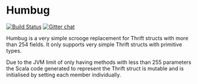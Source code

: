 # Humbug

[![Build Status](https://magnum.travis-ci.com/CommBank/humbug.svg?token=A3xq7fpHLyey1yCrNASy&branch=master)](https://magnum.travis-ci.com/CommBank/humbug)
[![Gitter chat](https://badges.gitter.im/CommBank/humbug.png)](https://gitter.im/CommBank/humbug)

Humbug is a very simple scrooge replacement for Thrift structs with more than 254 fields. It only supports very simple Thrift structs with primitive types.

Due to the JVM limit of only having methods with less than 255 parameters the Scala code generated to represent the Thrift struct is mutable and is initialised by setting each member individually.
